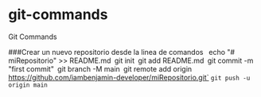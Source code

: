 # git-commands
Git Commands

###Crear un nuevo repositorio desde la linea de comandos
`
`echo "# miRepositorio" >> README.md`
`git init`
`git add README.md`
`git commit -m "first commit"`
`git branch -M main`
`git remote add origin https://github.com/iambenjamin-developer/miRepositorio.git`
`git push -u origin main`
